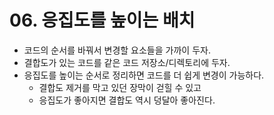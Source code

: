 # 06. 응집도를 높이는 배치

- 코드의 순서를 바꿔서 변경할 요소들을 가까이 두자.
- 결합도가 있는 코드를 같은 코드 저장소/디렉토리에 두자.
- 응집도를 높이는 순서로 정리하면 코드를 더 쉽게 변경이 가능하다.
  - 결합도 제거를 막고 있던 장막이 걷힐 수 있고
  - 응집도가 좋아지면 결합도 역시 덩달아 좋아진다.